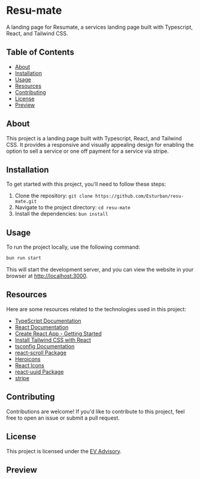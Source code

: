 # Resu-mate

A landing page for Resumate, a services landing page built with Typescript, React, and Tailwind CSS.

## Table of Contents

- [About](#about)
- [Installation](#installation)
- [Usage](#usage)
- [Resources](#resources)
- [Contributing](#contributing)
- [License](#license)
- [Preview](#preview)

## About

This project is a landing page built with Typescript, React, and Tailwind CSS. It provides a responsive and visually appealing design for enabling the option to sell a service or one off payment for a service via stripe.

## Installation

To get started with this project, you'll need to follow these steps:

1. Clone the repository: `git clone https://github.com/Esturban/resu-mate.git`
2. Navigate to the project directory: `cd resu-mate`
3. Install the dependencies: `bun install`

## Usage

To run the project locally, use the following command:

```bash
bun run start
```

This will start the development server, and you can view the website in your browser at [http://localhost:3000](http://localhost:3000).

## Resources

Here are some resources related to the technologies used in this project:

- [TypeScript Documentation](https://www.typescriptlang.org/docs/handbook/react.html)
- [React Documentation](https://create-react-app.dev)
- [Create React App - Getting Started](https://create-react-app.dev/docs/getting-started)
- [Install Tailwind CSS with React](https://tailwindcss.com/docs/guides/create-react-app)
- [tsconfig Documentation](https://www.typescriptlang.org/tsconfig)
- [react-scroll Package](https://www.npmjs.com/package/react-scroll)
- [Heroicons](https://github.com/tailwindlabs/heroicons)
- [React Icons](https://react-icons.github.io/react-icons/)
- [react-uuid Package](https://github.com/RickBr0wn/react-uuid)
- [stripe](https://docs.stripe.com/payments/accept-a-payment)

## Contributing

Contributions are welcome! If you'd like to contribute to this project, feel free to open an issue or submit a pull request.

## License

This project is licensed under the [EV Advisory](LICENSE).

## Preview

<!-- ![Cloud Landing Page](public/preview.png) -->
